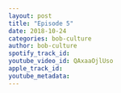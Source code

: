 ```yaml
---
layout: post
title: "Episode 5"
date: 2018-10-24
categories: bob-culture
author: bob-culture
spotify_track_id: 
youtube_video_id: QAxaaOjlUso
apple_track_id: 
youtube_metadata: 
---
```


